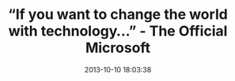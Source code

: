 ---
date: 2013-10-10 18:03:38
link:
  source: pocket
  source_url: https://getpocket.com
  text: “If you want to change the world with technology…” - The Official Microsoft
  url: http://blogs.technet.com/b/microsoft_blog/archive/2010/05/26/if-you-want-to-change-the-world-with-technology.aspx
slug: if-you-want-to-change-the-world-with-technology-the-official-microsoft
source: pocket
tags:
- broken-link
title: “If you want to change the world with technology…” - The Official Microsoft
---